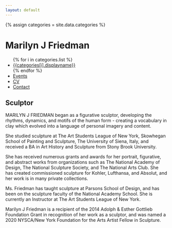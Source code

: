 ```yaml
---
layout: default
---
```


{% assign categories = site.data.categories %} 
<div class="row">
 <div id="homepage-image" class="col col-12 col-lg-6 p-3">
  <h1 id="homepage-header-name" class="fancy-font text-right">Marilyn J Friedman</h1>
  <ul id="homepage-links" class="fancy-font text-right list-unstyled p-2">
  {% for i in categories.list %}
  <li> 
   <a href="/directory">{{categories[i].displayname}}</a>
  </li>
  {% endfor %}
  <li> <a href="events.html">Events</a> </li>
  <li> <a href="assets/cv.pdf">CV</a> </li>
  <li> <a href="mailto:marilynjfriedman@gmail.com">Contact</a> </li>
  </ul>
 </div>
 <div class="col col-12 col-lg-6 p-3">
  <h2 id="homepage-header-sculptor" 
      class="fancy-font px-lg-4">
    Sculptor
  </h2>
  <div id="homepage-bio-paragraph" 
       class="plain-font mt-lg-4 pl-lg-4 pt-lg-2">
   <p> MARILYN J FRIEDMAN began as a figurative sculptor, developing the rhythms,
   dynamics, and motifs of the human form - creating a vocabulary in clay which
   evolved into a language of personal imagery and content. </p>

   <p> She studied sculpture at The Art Students League of New York, Skowhegan
   School of Painting and Sculpture, The University of Siena, Italy, and
   received a BA in Art History and Sculpture from Stony Brook University. </p>
   
   <p> She has received numerous grants and awards for her portrait, figurative,
   and abstract works from organizations such as The National Academy of Design,
   The National Sculpture Society, and The National Arts Club. She has created
   commissioned sculpture for Kohler, Lufthansa, and Absolut, and her work is in
   many private collections. </p>
 
   <p> Ms. Friedman has taught sculpture at Parsons School of Design, and has
   been on the sculpture faculty of the National Academy School. She is
   currently an Instructor at The Art Students League of New York. </p>
 
   <p> Marilyn J Friedman is a recipient of the 2014 Adolph & Esther Gottlieb
   Foundation Grant in recognition of her work as a sculptor, and was named a
   2020 NYSCA/New York Foundation for the Arts Artist Fellow in Sculpture.
   </p>
  </div>
 </div>
</div>
